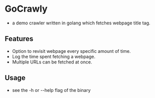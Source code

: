 # GoCrawly
* a demo crawler written in golang which fetches webpage title tag.

## Features
* Option to revisit webpage every specific amount of time.
* Log the time spent fetching a webpage.
* Multiple URLs can be fetched at once.

## Usage
* see the -h or --help flag of the binary




